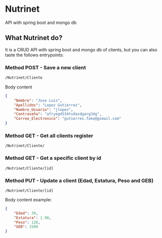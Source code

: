 # Nutrinet
API with spring boot and mongo db

## What Nutrinet do?
It is a CRUD API with spring boot and mongo db of clients, but you can also taste the follows entrypoints:

### Method POST - Save a new client
```bash
/Nutrinet/Cliente
```
Body content
```json
{
    "Nombre": "Jose Luis",
    "Apellidos": "Lopez Gutierrez",
    "Nombre_Usuario": "jlopez",
    "Contraseña": "afryeg4534tsdasdgarg34g",
    "Correo_Electronico": "gutierres.fake@gsmail.com"
}
```

### Method GET - Get all clients register
```
/Nutrinet/Cliente/
```

### Method GET - Get a specific client by id
```
/Nutrinet/Cliente/[id]
```

### Method PUT - Update a client (Edad, Estatura, Peso and GEB)
```
/Nutrinet/Cliente/[id]
```
Body content example:
```json
{
    "Edad": 39,
    "Estatura": 1.90,
    "Peso": 120,
    "GEB": 1500
}
```
